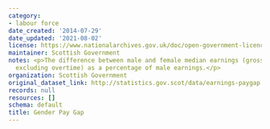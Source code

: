```yaml
---
category:
- labour force
date_created: '2014-07-29'
date_updated: '2021-08-02'
license: https://www.nationalarchives.gov.uk/doc/open-government-licence/version/3/
maintainer: Scottish Government
notes: <p>The difference between male and female median earnings (gross hourly earnings
  excluding overtime) as a percentage of male earnings.</p>
organization: Scottish Government
original_dataset_link: http://statistics.gov.scot/data/earnings-paygap
records: null
resources: []
schema: default
title: Gender Pay Gap
---
```


